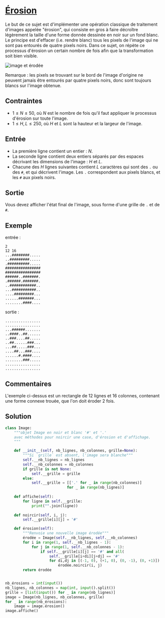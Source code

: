 # [Érosion](http://www.france-ioi.org/algo/task.php?idChapter=564&idTask=1124)



Le but de ce sujet est d'implémenter une opération classique de traitement d'images appelée "érosion", qui consiste en gros à faire décroître légèrement la taille d'une forme donnée dessinée en noir sur un fond blanc. Le principe est d'effacer (i.e. rendre blanc) tous les pixels de l'image qui ne sont pas entourés de quatre pixels noirs. Dans ce sujet, on répète ce processus d'érosion un certain nombre de fois afin que la transformation soit bien visible.

![image et érodée](erosion.png)

Remarque : les pixels se trouvant sur le bord de l'image d'origine ne peuvent jamais être entourés par quatre pixels noirs, donc sont toujours blancs sur l'image obtenue.

## Contraintes

* $1 \leqslant N \leqslant 50$, où $N$ est le nombre de fois qu'il faut appliquer le processus d'érosion sur toute l'image.
* $1 \leqslant H, L \leqslant 250$, où $H$ et $L$ sont la hauteur et la largeur de l'image. 

## Entrée

* La première ligne contient un entier : $N$.
* La seconde ligne contient deux entiers séparés par des espaces décrivant les dimensions de l'image : $H$ et $L$.
* Chacune des *H* lignes suivantes contient *L* caractères qui sont des `.` ou des `#`, et qui décrivent l'image. Les `.` correspondent aux pixels blancs, et les `#` aux pixels noirs.

## Sortie

Vous devez afficher l'état final de l'image, sous forme d'une grille de `.` et de `#`.

## Exemple

entrée :

```
2
12 16
...########.....
..#########.....
.##########.....
################
################
######..#######.
.######.#######.
..############..
...###########..
....#########...
......#######...
........####....
```

sortie :

```
................
................
...######.......
..####..##......
..###....##.....
..##......###...
...##.....###...
....##...###....
......#.####....
........###.....
................
................
```

## Commentaires

L'exemple ci-dessus est un rectangle de 12 lignes et 16 colonnes, contenant une forme connexe trouée, que l'on doit éroder 2 fois. 

## Solution

```python
class Image:
    """objet Image en noir et blanc '#' et '.'
    avec méthodes pour noircir une case, d'érosion et d'affichage.
    """

    def __init__(self, nb_lignes, nb_colonnes, grille=None):
        """Si `grille` est absent, l'image sera blanche"""
        self.__nb_lignes = nb_lignes
        self.__nb_colonnes = nb_colonnes
        if grille is not None:
            self.__grille = grille
        else:
            self.__grille = [['.' for _ in range(nb_colonnes)]
                            for _ in range(nb_lignes)]
    
    def affiche(self):
        for ligne in self.__grille:
            print("".join(ligne))
    
    def noircir(self, i, j):
        self.__grille[i][j] = '#'

    def érosion(self):
        """Renvoie une nouvelle image érodée"""
        érodée = Image(self.__nb_lignes, self.__nb_colonnes)
        for i in range(1, self.__nb_lignes - 1):
            for j in range(1, self.__nb_colonnes - 1):
                if self.__grille[i][j] == '#' and all(
                    self.__grille[i+di][j+dj] == '#' 
                    for di,dj in [(-1, 0), (+1, 0), (0, -1), (0, +1)]):
                        érodée.noircir(i, j)
        return érodée


nb_érosions = int(input())
nb_lignes, nb_colonnes = map(int, input().split())
grille = [list(input()) for _ in range(nb_lignes)]
image = Image(nb_lignes, nb_colonnes, grille)
for _ in range(nb_érosions):
    image = image.érosion()
image.affiche()
```